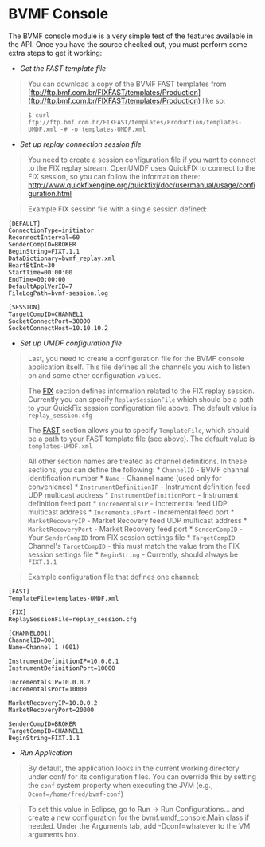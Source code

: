 # BVMF Console #

The BVMF console module is a very simple test of the features available in the API.
Once you have the source checked out, you must perform some extra steps to get it working:

  * _Get the FAST template file_
> You can download a copy of the BVMF FAST templates from
> [ftp://ftp.bmf.com.br/FIXFAST/templates/Production](ftp://ftp.bmf.com.br/FIXFAST/templates/Production)
> like so:

> `$ curl ftp://ftp.bmf.com.br/FIXFAST/templates/Production/templates-UMDF.xml -# -o templates-UMDF.xml `

  * _Set up replay connection session file_
> You need to create a session configuration file if you want to connect to the FIX replay stream.
> OpenUMDF uses QuickFIX to connect to the FIX session, so you can follow the information there:
> http://www.quickfixengine.org/quickfixj/doc/usermanual/usage/configuration.html

> Example FIX session file with a single session defined:
```
[DEFAULT]
ConnectionType=initiator
ReconnectInterval=60
SenderCompID=BROKER
BeginString=FIXT.1.1
DataDictionary=bvmf_replay.xml
HeartBtInt=30
StartTime=00:00:00
EndTime=00:00:00
DefaultApplVerID=7
FileLogPath=bvmf-session.log

[SESSION]
TargetCompID=CHANNEL1
SocketConnectPort=30000
SocketConnectHost=10.10.10.2

```

  * _Set up UMDF configuration file_
> Last, you need to create a configuration file for the BVMF console application itself.
> This file defines all the channels you wish to listen on and some other configuration values.

> The [FIX](FIX.md) section defines information related to the FIX replay session.
> Currently you can specify `ReplaySessionFile` which should be a path to your QuickFix session configuration file above.  The default value is `replay_session.cfg`

> The [FAST](FAST.md) section allows you to specify `TemplateFile`, which should be a path to your FAST template file (see above).  The default value is `templates-UMDF.xml`

> All other section names are treated as channel definitions.  In these sections, you can define the following:
    * `ChannelID` - BVMF channel identification number
    * `Name` - Channel name (used only for convenience)
    * `InstrumentDefinitionIP` - Instrument definition feed UDP multicast address
    * `InstrumentDefinitionPort` - Instrument definition feed port
    * `IncrementalsIP` - Incremental feed UDP multicast address
    * `IncrementalsPort` - Incremental feed port
    * `MarketRecoveryIP` - Market Recovery feed UDP multicast address
    * `MarketRecoveryPort` - Market Recovery feed port
    * `SenderCompID` - Your `SenderCompID` from FIX session settings file
    * `TargetCompID` - Channel's `TargetCompID` - this must match the value from the FIX session settings file
    * `BeginString` - Currently, should always be `FIXT.1.1`

> Example configuration file that defines one channel:
```
[FAST]
TemplateFile=templates-UMDF.xml

[FIX]
ReplaySessionFile=replay_session.cfg

[CHANNEL001]
ChannelID=001
Name=Channel 1 (001)

InstrumentDefinitionIP=10.0.0.1
InstrumentDefinitionPort=10000

IncrementalsIP=10.0.0.2
IncrementalsPort=10000

MarketRecoveryIP=10.0.0.2
MarketRecoveryPort=20000

SenderCompID=BROKER
TargetCompID=CHANNEL1
BeginString=FIXT.1.1
```

  * _Run Application_
> By default, the application looks in the current working directory under conf/ for its configuration files.  You can override this by setting the `conf` system property when executing the JVM (e.g., `-Dconf=/home/fred/bvmf-conf`)

> To set this value in Eclipse, go to Run -> Run Configurations... and create a new configuration for the bvmf.umdf\_console.Main class if needed.  Under the Arguments tab, add -Dconf=whatever to the VM arguments box.